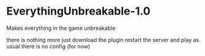 # EverythingUnbreakable-1.0
Makes everything in the game unbreakable

there is nothing more just download the plugin restart the server and play as usual there is no config (for now)
